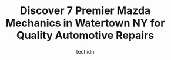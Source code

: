 ---
layout: ampstory
image: https://images.unsplash.com/photo-1636325781667-1bf90ed57efc?ixlib=rb-4.0.3&ixid=MnwxMjA3fDB8MHxwaG90by1wYWdlfHx8fGVufDB8fHx8&auto=format&fit=crop&w=640&h=853&q=80
author: techidn
featured: false
description: When it comes to finding reliable automotive experts in Watertown NY, USA, look no further than the 7 best Mazda Mechanic in the area. With their exceptional skills and dedication to providi
title: Discover 7 Premier Mazda Mechanics in Watertown NY for Quality Automotive Repairs
cover:
   title: Discover 7 Premier Mazda Mechanics in Watertown NY for Quality Automotive Repairs
   subtitle: Rickpate
   background: https://images.unsplash.com/photo-1636325781667-1bf90ed57efc?ixlib=rb-4.0.3&ixid=MnwxMjA3fDB8MHxwaG90by1wYWdlfHx8fGVufDB8fHx8&auto=format&fit=crop&w=640&h=853&q=80

pages: 
 - layout: thirds
   top: <h1>#1 Mavis Discount Tire</h1>
   bottom: "<p>Awesome customer service.  They were able to see my vehicle about my brakes within 20 minutes of arrival.  They were able to diagnose my issue very quickly and fixed it r</p>"
   background: https://www.knot35.com/toplist/wp-content/uploads/2023/06/best-mazda-mechanic-1-in-watertown-ny-1685831130.jpeg
   backgroundblur: true
 - layout: thirds
   top: <h1>#2 Midas</h1>
   bottom: "<p>817 Arsenal St, Watertown, NY 13601, United States</p>"
   background: https://www.knot35.com/toplist/wp-content/uploads/2023/06/best-mazda-mechanic-2-in-watertown-ny-1685831130.jpeg
   cta:
      link: https://www.knot35.com/toplist/discover-7-premier-mazda-mechanics-in-watertown-ny-for-quality-automotive-repairs/
      text: Discover 7 Premier Mazda Mechanics in Watertown NY for Quality Automotive Repairs
 - layout: thirds
   top: <h1>#3 Fuccillo Subaru</h1>
   bottom: "<p>18352 US-11, Watertown, NY 13601, United States</p>"
   background: https://www.knot35.com/toplist/wp-content/uploads/2023/06/best-mazda-mechanic-3-in-watertown-ny-1685831130.jpeg
   cta:
      link: https://www.knot35.com/toplist/discover-7-premier-mazda-mechanics-in-watertown-ny-for-quality-automotive-repairs/
      text: Discover 7 Premier Mazda Mechanics in Watertown NY for Quality Automotive Repairs
 - layout: thirds
   top: <h1>#4 Cheney Tire</h1>
   bottom: "<p>839 State St Suite 5, Watertown, NY 13601, United States</p>"
   background: https://images.unsplash.com/photo-1613843873231-1447db182f97?ixlib=rb-4.0.3&ixid=MnwxMjA3fDB8MHxwaG90by1wYWdlfHx8fGVufDB8fHx8&auto=format&fit=crop&w=640&h=853&q=80
   cta:
      link: https://www.knot35.com/toplist/discover-7-premier-mazda-mechanics-in-watertown-ny-for-quality-automotive-repairs/
      text: Discover 7 Premier Mazda Mechanics in Watertown NY for Quality Automotive Repairs
 - layout: thirds
   top: <h1>#5 Goodyear Auto Service</h1>
   bottom: "<p>1240 Arsenal St, Watertown, NY 13601, United States</p>"
   background: https://images.unsplash.com/photo-1564951434112-64d74cc2a2d7?ixlib=rb-4.0.3&ixid=MnwxMjA3fDB8MHxwaG90by1wYWdlfHx8fGVufDB8fHx8&auto=format&fit=crop&w=640&h=853&q=80
   cta:
      link: https://www.knot35.com/toplist/discover-7-premier-mazda-mechanics-in-watertown-ny-for-quality-automotive-repairs/
      text: Discover 7 Premier Mazda Mechanics in Watertown NY for Quality Automotive Repairs
 - layout: thirds
   top: <h1>#6 Wallys Mitsubishi-Watertown</h1>
   bottom: "<p>18822 US-11, Watertown, NY 13601, United States</p>"
   background: https://images.unsplash.com/photo-1609083590460-7b8cc0ca65f8?ixlib=rb-4.0.3&ixid=MnwxMjA3fDB8MHxwaG90by1wYWdlfHx8fGVufDB8fHx8&auto=format&fit=crop&w=640&h=853&q=80
   cta:
      link: https://www.knot35.com/toplist/discover-7-premier-mazda-mechanics-in-watertown-ny-for-quality-automotive-repairs/
      text: Discover 7 Premier Mazda Mechanics in Watertown NY for Quality Automotive Repairs
 - layout: thirds
   top: <h1>#7 Advance Auto Parts</h1>
   bottom: "<p>1200 Arsenal St, Watertown, NY 13601, United States</p>"
   background: https://images.unsplash.com/photo-1510906594845-bc082582c8cc?ixlib=rb-4.0.3&ixid=MnwxMjA3fDB8MHxwaG90by1wYWdlfHx8fGVufDB8fHx8&auto=format&fit=crop&w=640&h=853&q=80
   cta:
      link: https://www.knot35.com/toplist/discover-7-premier-mazda-mechanics-in-watertown-ny-for-quality-automotive-repairs/
      text: Discover 7 Premier Mazda Mechanics in Watertown NY for Quality Automotive Repairs
 - layout: thirds
   middle: Continue reading...
   background: https://images.unsplash.com/photo-1599422314077-f4dfdaa4cd09?ixlib=rb-4.0.3&ixid=MnwxMjA3fDB8MHxwaG90by1wYWdlfHx8fGVufDB8fHx8&auto=format&fit=crop&w=640&h=853&q=80
   cta:
      link: https://www.knot35.com/toplist/discover-7-premier-mazda-mechanics-in-watertown-ny-for-quality-automotive-repairs/
      text: Discover 7 Premier Mazda Mechanics in Watertown NY for Quality Automotive Repairs
      
---